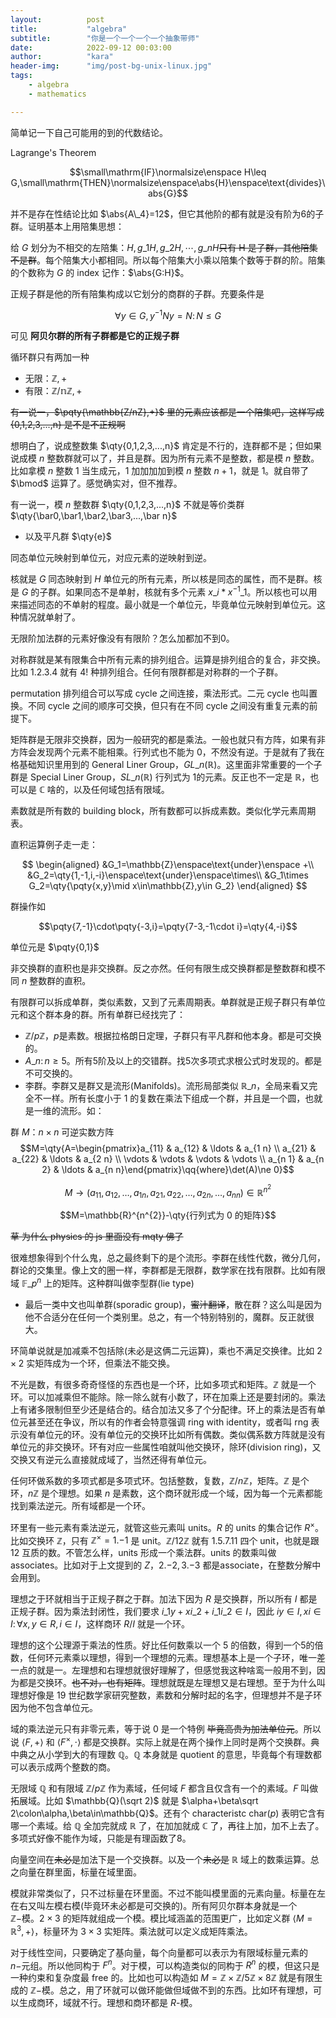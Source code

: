 ```yaml
---
layout:          post
title:           "algebra"
subtitle:        "你是一个一个一个一个抽象带师"
date:            2022-09-12 00:03:00
author:          "kara"
header-img:      "img/post-bg-unix-linux.jpg"
tags:
    - algebra
    - mathematics

---
```


简单记一下自己可能用的到的代数结论。

Lagrange's Theorem

$$\small\mathrm{IF}\normalsize\enspace H\leq G,\small\mathrm{THEN}\normalsize\enspace\abs{H}\enspace\text{divides}\abs{G}$$

并不是存在性结论比如 $\abs{A\_4}=12$，但它其他阶的都有就是没有阶为6的子群。证明基本上用陪集思想：

给 $G$ 划分为不相交的左陪集：$H,g\_1 H,g\_2 H,\cdots,g\_n H$~~只有 H 是子群，其他陪集不是群~~。每个陪集大小都相同。所以每个陪集大小乘以陪集个数等于群的阶。陪集的个数称为 $G$ 的 index 记作：$\abs{G:H}$。

正规子群是他的所有陪集构成以它划分的商群的子群。充要条件是

$$\forall y\in G,y^{-1}Ny=N\colon N\leq G$$

可见 **阿贝尔群的所有子群都是它的正规子群**

循环群只有两加一种

* 无限：$\mathbb{Z},+$
* 有限：$\mathbb{Z/nZ},+$

~~有一说一，$\pqty{\mathbb{Z/nZ},+}$ 里的元素应该都是一个陪集吧，这样写成 {0,1,2,3,...,n} 是不是不正规啊~~

想明白了，说成整数集 $\qty{0,1,2,3,...,n}$ 肯定是不行的，连群都不是；但如果说成模 $n$ 整数群就可以了，并且是群。因为所有元素不是整数，都是模 $n$ 整数。比如拿模 $n$ 整数 1 当生成元，1 加加加加到模 $n$ 整数 $n+1$，就是 1。就自带了 $\bmod$ 运算了。感觉确实对，但不推荐。

有一说一，模 $n$ 整数群 $\qty{0,1,2,3,...,n}$ 不就是等价类群 $\qty{\bar0,\bar1,\bar2,\bar3,...,\bar n}$

* 以及平凡群 $\qty{e}$

同态单位元映射到单位元，对应元素的逆映射到逆。

核就是 $G$ 同态映射到 $H$ 单位元的所有元素，所以核是同态的属性，而不是群。核是 $G$ 的子群。如果同态不是单射，核就有多个元素 $x\_i*x^{-1}\_1$。所以核也可以用来描述同态的不单射的程度。最小就是一个单位元，毕竟单位元映射到单位元。这种情况就单射了。

无限阶加法群的元素好像没有有限阶？怎么加都加不到0。

对称群就是某有限集合中所有元素的排列组合。运算是排列组合的复合，非交换。比如 $\qty{1,2,3,4}$ 就有 $4!$ 种排列组合。任何有限群都是对称群的一个子群。

permutation 排列组合可以写成 cycle 之间连接，乘法形式。二元 cycle 也叫置换。不同 cycle 之间的顺序可交换，但只有在不同 cycle 之间没有重复元素的前提下。

矩阵群是无限非交换群，因为一般研究的都是乘法。一般也就只有方阵，如果有非方阵会发现两个元素不能相乘。行列式也不能为 0，不然没有逆。于是就有了我在格基础知识里用到的 General Liner Group，$GL\_n(\mathbb{R})$。这里面非常重要的一个子群是 Special Liner Group，$SL\_n(\mathbb{R})$ 行列式为 1的元素。反正也不一定是 $\mathbb{R}$，也可以是 $\mathbb{C}$ 啥的，以及任何域包括有限域。

素数就是所有数的 building block，所有数都可以拆成素数。类似化学元素周期表。

直积运算例子走一走：

$$
\begin{aligned}
&G_1=\mathbb{Z}\enspace\text{under}\enspace +\\
&G_2=\qty{1,-1,i,-i}\enspace\text{under}\enspace\times\\
&G_1\times G_2=\qty{\pqty{x,y}\mid x\in\mathbb{Z},y\in G_2}
\end{aligned}
$$

群操作如

$$\pqty{7,-1}\cdot\pqty{-3,i}=\pqty{7-3,-1\cdot i}=\qty{4,-i}$$

单位元是 $\pqty{0,1}$

非交换群的直积也是非交换群。反之亦然。任何有限生成交换群都是整数群和模不同 $n$ 整数群的直积。

有限群可以拆成单群，类似素数，又到了元素周期表。单群就是正规子群只有单位元和这个群本身的群。所有单群已经找完了：
* $\mathbb{Z}/p\mathbb{Z}$，$p$是素数。根据拉格朗日定理，子群只有平凡群和他本身。都是可交换的。
* $A\_n\colon n\geq5$。所有5阶及以上的交错群。找5次多项式求根公式时发现的。都是不可交换的。
* 李群。李群又是群又是流形(Manifolds)。流形局部类似 $\mathbb{R}\_n$，全局来看又完全不一样。所有长度小于 1 的复数在乘法下组成一个群，并且是一个圆，也就是一维的流形。如：

群 $M$：$n\times n$ 可逆实数方阵
$$M=\qty{A=\begin{pmatrix}a_{11} & a_{12} & \ldots & a_{1 n} \\ a_{21} & a_{22} & \ldots & a_{2 n} \\ \vdots & \vdots & \vdots & \vdots \\ a_{n 1} & a_{n 2} & \ldots & a_{n n}\end{pmatrix}\qq{where}\det(A)\ne 0}$$

$$M \to\left(a_{11}, a_{12}, \ldots, a_{1 n}, a_{21}, a_{22}, \ldots, a_{2 n}, \ldots, a_{n n}\right) \in \mathbb{R}^{n^{2}}$$

$$M=\mathbb{R}^{n^{2}}-\qty{行列式为 0 的矩阵}$$

~~草 为什么 physics 的 js 里面没有 mqty 佛了~~

很难想象得到个什么鬼，总之最终剩下的是个流形。李群在线性代数，微分几何，群论的交集里。像上文的圈一样，李群都是无限群，数学家在找有限群。比如有限域 $\mathbb{F}\_{p^n}$ 上的矩阵。这种群叫做李型群(lie type)

* 最后一类中文也叫单群(sporadic group)，~~蜜汁翻译~~，散在群？这么叫是因为他不合适分在任何一个类别里。总之，有一个特别特别的，魔群。反正就很大。

环简单说就是加减乘不包括除(未必是这俩二元运算)，乘也不满足交换律。比如 $2\times 2$ 实矩阵成为一个环，但乘法不能交换。

不光是数，有很多奇奇怪怪的东西也是一个环，比如多项式和矩阵。$\mathbb{Z}$ 就是一个环。可以加减乘但不能除。除一除么就有小数了，环在加乘上还是要封闭的。乘法上有诸多限制但至少还是结合的。结合加法又多了个分配律。环上的乘法是否有单位元甚至还在争议，所以有的作者会特意强调 ring with identity，或者叫 rng 表示没有单位元的环。没有单位元的交换环比如所有偶数。类似偶系数方阵就是没有单位元的非交换环。环有对应一些属性咱就叫他交换环，除环(division ring)，又交换又有逆元么直接就成域了，当然还得有单位元。

任何环做系数的多项式都是多项式环。包括整数，复数，$\mathbb{Z}/n\mathbb{Z}$，矩阵。$\mathbb{Z}$ 是个环，$n\mathbb{Z}$ 是个理想。如果 $n$ 是素数，这个商环就形成一个域，因为每一个元素都能找到乘法逆元。所有域都是一个环。

环里有一些元素有乘法逆元，就管这些元素叫 units。$R$ 的 units 的集合记作 $R^\times$。比如交换环 $\mathbb{Z}$，只有 $\mathbb{Z}^\times=\qty{1,-1}$ 是 unit。$\mathbb{Z}/12\mathbb{Z}$ 就有 $\qty{1,5,7,11}$ 四个 unit，也就是跟 12 互质的数。不管怎么样，units 形成一个乘法群。units 的数乘叫做 associates。比如对于上文提到的 $Z$，$\qty{2,-2},\qty{3,-3}$ 都是associate，在整数分解中会用到。

理想之于环就相当于正规子群之于群。加法下因为 $R$ 是交换群，所以所有 $I$ 都是正规子群。因为乘法封闭性，我们要求 $i\_1y+xi\_2+i\_1i\_2\in I$，因此 $iy\in I,xi\in I\colon\forall x,y\in R,i\in I$，这样商环 $R/I$ 就是一个环。

理想的这个公理源于乘法的性质。好比任何数乘以一个 5 的倍数，得到一个5的倍数，任何环元素乘以理想，得到一个理想的元素。理想基本上是一个子环，唯一差一点的就是一。左理想和右理想就很好理解了，但感觉我这种啥鸾一般用不到，因为都是交换环。~~也不对，也有矩阵~~。理想就既是左理想又是右理想。至于为什么叫理想好像是 19 世纪数学家研究整数，素数和分解时起的名字，但理想并不是子环因为他不包含单位元。

域的乘法逆元只有非零元素，等于说 0 是一个特例 ~~毕竟高贵为加法单位元~~。所以说 $\langle F,+\rangle$ 和 $\langle F^\times,\cdot\rangle$ 都是交换群。实际上就是在两个操作上同时是两个交换群。典中典之从小学到大的有理数 $\mathbb{Q}$。$\mathbb{Q}$ 本身就是 quotient 的意思，毕竟每个有理数都可以表示成两个整数的商。

无限域 $\mathbb{Q}$ 和有限域 $\mathbb{Z}/p\mathbb{Z}$ 作为素域，任何域 $F$ 都含且仅含有一个的素域。$F$ 叫做拓展域。比如 $\mathbb{Q}(\sqrt 2)$ 就是 $\alpha+\beta\sqrt 2\colon\alpha,\beta\in\mathbb{Q}$。还有个 characteristc $\text{char}(p)$ 表明它含有哪一个素域。给 $\mathbb{Q}$ 全加完就成 $\mathbb{R}$ 了，在加加就成 $\mathbb{C}$ 了，再往上加，加不上去了。多项式好像不能作为域，只能是有理函数了8。

向量空间在~~未必是~~加法下是一个交换群。以及一个~~未必是~~ $\mathbb{R}$ 域上的数乘运算。总之向量在群里面，标量在域里面。

模就非常类似了，只不过标量在环里面。不过不能叫模里面的元素向量。标量在左在右又叫左模右模(毕竟环未必都是可交换的)。所有阿贝尔群本身就是一个 $\mathbb{Z}-$模。$2\times 3$ 的矩阵就组成一个模。模比域涵盖的范围更广，比如定义群 $\langle M=\mathbb{R}^3,+\rangle$，标量环为 $3\times 3$ 实矩阵。乘法就可以定义成矩阵乘法。

对于线性空间，只要确定了基向量，每个向量都可以表示为有限域标量元素的 $n-$元组。所以他同构于 $F^n$。对于模，可以构造类似的同构于 $R^n$ 的模，但这只是一种约束和复杂度最 free 的。比如也可以构造如 $M=\mathbb{Z}\times\mathbb{Z}/5\mathbb{Z}\times8\mathbb{Z}$ 就是有限生成的 $\mathbb{Z}-$模。总之，用了环就可以做环能做但域做不到的东西。比如环有理想，可以生成商环，域就不行。理想和商环都是 $R$-模。